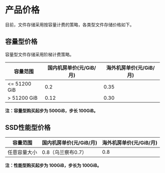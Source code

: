 



# 产品价格



目前，文件存储采用按容量计费的策略，各类型文件存储价格如下。

## 容量型价格

容量型文件存储采用阶梯计费策略。

| 容量范围   | 国内机房单价(元/GiB/月) |海外机房单价(元/GiB/月) |
| ------ | ------------- |------------- |
| <= 51200 GiB | 0.2          |0.35          |
| > 51200 GiB | 0.12          |0.30        |

**注：容量型购买起步为 500GiB，步长 100GiB。**

## SSD性能型价格

| 容量范围   | 国内机房单价(元/GiB/月)            |海外机房单价(元/GiB/月)    |
| ------ | ------------------------ |-------------- |
| 任意容量大小 | 0.8（乌兰察布0.7） | 0.8  |

**注：性能型购买起步为 100GiB，步长为 100GiB。**

